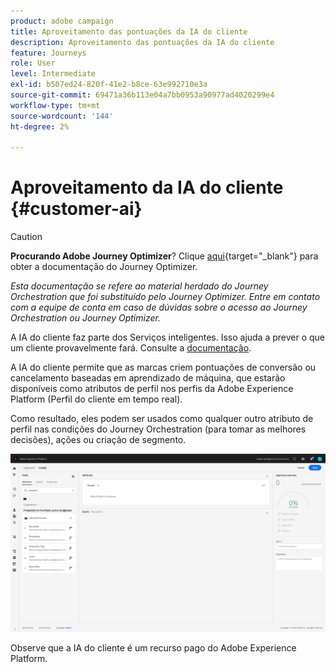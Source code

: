 ```yaml
---
product: adobe campaign
title: Aproveitamento das pontuações da IA do cliente
description: Aproveitamento das pontuações da IA do cliente
feature: Journeys
role: User
level: Intermediate
exl-id: b507ed24-820f-41e2-b8ce-63e992710e3a
source-git-commit: 69471a36b113e04a7bb0953a90977ad4020299e4
workflow-type: tm+mt
source-wordcount: '144'
ht-degree: 2%

---
```


# Aproveitamento da IA do cliente {#customer-ai}


>[!CAUTION]
>
>**Procurando Adobe Journey Optimizer**? Clique [aqui](https://experienceleague.adobe.com/pt-br/docs/journey-optimizer/using/ajo-home){target="_blank"} para obter a documentação do Journey Optimizer.
>
>
>_Esta documentação se refere ao material herdado do Journey Orchestration que foi substituído pelo Journey Optimizer. Entre em contato com a equipe de conta em caso de dúvidas sobre o acesso ao Journey Orchestration ou Journey Optimizer._


A IA do cliente faz parte dos Serviços inteligentes. Isso ajuda a prever o que um cliente provavelmente fará. Consulte a [documentação](https://experienceleague.adobe.com/docs/experience-platform/intelligent-services/customer-ai/overview.html).

A IA do cliente permite que as marcas criem pontuações de conversão ou cancelamento baseadas em aprendizado de máquina, que estarão disponíveis como atributos de perfil nos perfis da Adobe Experience Platform (Perfil do cliente em tempo real).

Como resultado, eles podem ser usados como qualquer outro atributo de perfil nas condições do Journey Orchestration (para tomar as melhores decisões), ações ou criação de segmento.

![](../assets/customer-ai.png)

Observe que a IA do cliente é um recurso pago do Adobe Experience Platform.
